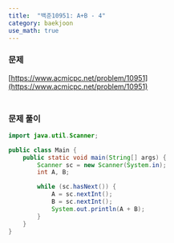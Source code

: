 ```yaml
---
title:  "백준10951: A+B - 4"
category: baekjoon
use_math: true
---
```




### 문제

[https://www.acmicpc.net/problem/10951](https://www.acmicpc.net/problem/10951)



### <br>문제 풀이

```java
import java.util.Scanner;

public class Main {
    public static void main(String[] args) {
        Scanner sc = new Scanner(System.in);
        int A, B;

        while (sc.hasNext()) {
            A = sc.nextInt();
            B = sc.nextInt();
            System.out.println(A + B);
        }
    }
}
```

